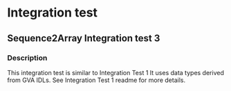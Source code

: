 # Integration test

## Sequence2Array Integration test 3

### Description

This integration test is similar to Integration Test 1
It uses data types derived from GVA IDLs.
See Integration Test 1 readme for more details.

